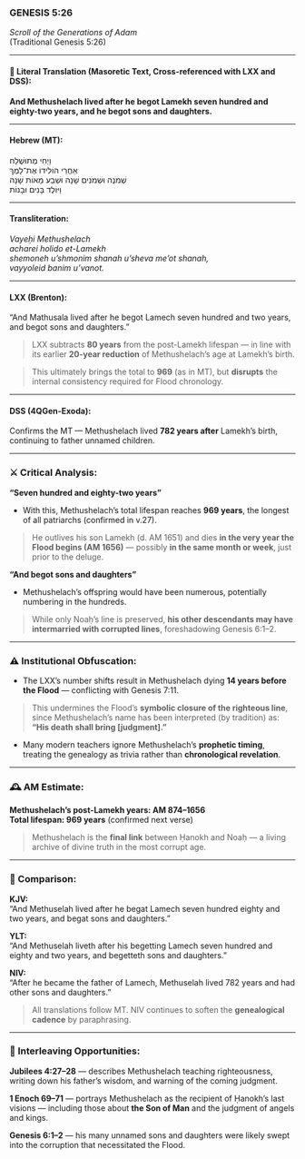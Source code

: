 ### **GENESIS 5:26**

_Scroll of the Generations of Adam_  
(Traditional Genesis 5:26)

---

#### 📜 Literal Translation (Masoretic Text, Cross-referenced with LXX and DSS):

**And Methushelach lived after he begot Lamekh seven hundred and eighty-two years, and he begot sons and daughters.**

---

#### Hebrew (MT):

וַיְחִי מְתוּשֶׁלַח  
אַחֲרֵי הוֹלִידוֹ אֶת־לָמֶךְ  
שְׁמֹנֶה וּשְׁמֹנִים שָׁנָה וּשְׁבַע מֵאוֹת שָׁנָה  
וַיּוֹלֶד בָּנִים וּבָנוֹת

---

#### Transliteration:

_Vayeḥi Methushelach  
acharei holido et-Lamekh  
shemoneh u’shmonim shanah u’sheva me’ot shanah,  
vayyoleid banim u’vanot._

---

#### LXX (Brenton):

“And Mathusala lived after he begot Lamech seven hundred and two years, and begot sons and daughters.”

> LXX subtracts **80 years** from the post-Lamekh lifespan — in line with its earlier **20-year reduction** of Methushelach’s age at Lamekh’s birth.

> This ultimately brings the total to **969** (as in MT), but **disrupts** the internal consistency required for Flood chronology.

---

#### DSS (4QGen-Exoda):

Confirms the MT — Methushelach lived **782 years after** Lamekh’s birth, continuing to father unnamed children.

---

### ⚔️ Critical Analysis:

**“Seven hundred and eighty-two years”**

- With this, Methushelach’s total lifespan reaches **969 years**, the longest of all patriarchs (confirmed in v.27).
    

> He outlives his son Lamekh (d. AM 1651) and dies **in the very year the Flood begins (AM 1656)** — possibly **in the same month or week**, just prior to the deluge.

**“And begot sons and daughters”**

- Methushelach’s offspring would have been numerous, potentially numbering in the hundreds.
    

> While only Noaḥ’s line is preserved, **his other descendants may have intermarried with corrupted lines**, foreshadowing Genesis 6:1–2.

---

### ⚠️ Institutional Obfuscation:

- The LXX’s number shifts result in Methushelach dying **14 years before the Flood** — conflicting with Genesis 7:11.
    

> This undermines the Flood’s **symbolic closure of the righteous line**, since Methushelach’s name has been interpreted (by tradition) as:  
> **“His death shall bring [judgment].”**

- Many modern teachers ignore Methushelach’s **prophetic timing**, treating the genealogy as trivia rather than **chronological revelation**.
    

---

### 🕰️ AM Estimate:

**Methushelach’s post-Lamekh years: AM 874–1656**  
**Total lifespan: 969 years** (confirmed next verse)

> Methushelach is the **final link** between Ḥanokh and Noaḥ — a living archive of divine truth in the most corrupt age.

---

### 📖 Comparison:

**KJV:**  
“And Methuselah lived after he begat Lamech seven hundred eighty and two years, and begat sons and daughters.”

**YLT:**  
“And Methuselah liveth after his begetting Lamech seven hundred and eighty and two years, and begetteth sons and daughters.”

**NIV:**  
“After he became the father of Lamech, Methuselah lived 782 years and had other sons and daughters.”

> All translations follow MT. NIV continues to soften the **genealogical cadence** by paraphrasing.

---

### 🔗 Interleaving Opportunities:

**Jubilees 4:27–28** — describes Methushelach teaching righteousness, writing down his father’s wisdom, and warning of the coming judgment.

**1 Enoch 69–71** — portrays Methushelach as the recipient of Ḥanokh’s last visions — including those about **the Son of Man** and the judgment of angels and kings.

**Genesis 6:1–2** — his many unnamed sons and daughters were likely swept into the corruption that necessitated the Flood.